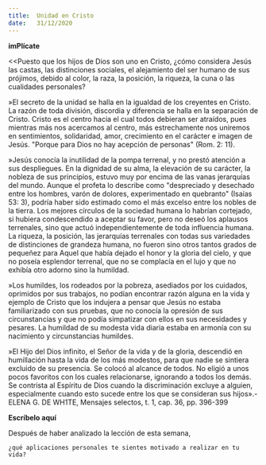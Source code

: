 ```yaml
---
title:  Unidad en Cristo
date:   31/12/2020
---
```


**imPlícate**

<<Puesto que los hijos de Dios son uno en Cristo, ¿cómo considera Jesús las castas, las distinciones sociales, el alejamiento del ser humano de sus prójimos, debido al color, la raza, la posición, la riqueza, la cuna o las cualidades personales?

»El secreto de la unidad se halla en la igualdad de los creyentes en Cristo. La razón de toda división, discordia y diferencia se halla en la separación de Cristo. Cristo es el centro hacia el cual todos debieran ser atraídos, pues mientras más nos acercamos al centro, más estrechamente nos uniremos en sentimientos, solidaridad, amor, crecimiento en el carácter e imagen de Jesús. "Porque para Dios no hay acepción de personas" (Rom. 2: 11).

»Jesús conocía la inutilidad de la pompa terrenal, y no prestó atención a sus despliegues. En la dignidad de su alma, la elevación de su carácter, la nobleza de sus principios, estuvo muy por encima de las vanas jerarquías del mundo. Aunque el profeta lo describe como "despreciado y desechado entre los hombres, varón de dolores, experimentado en quebranto" (Isaías 53: 3), podría haber sido estimado como el más excelso entre los nobles de la tierra. Los mejores círculos de la sociedad humana lo habrían cortejado, si hubiera condescendido a aceptar su favor, pero no deseó los aplausos terrenales, sino que actuó independientemente de toda influencia humana. La riqueza, la posición, las jerarquías terrenales con todas sus variedades de distinciones de grandeza humana, no fueron sino otros tantos grados de pequeñez para Aquel que había dejado el honor y la gloria del cielo, y que no poseía esplendor terrenal, que no se complacía en el lujo y que no exhibía otro adorno sino la humildad.

»Los humildes, los rodeados por la pobreza, asediados por los cuidados, oprimidos por sus trabajos, no podían encontrar razón alguna en la vida y ejemplo de Cristo que los indujera a pensar que Jesús no estaba familiarizado con sus pruebas, que no conocía la opresión de sus circunstancias y que no podía simpatizar con ellos en sus necesidades y pesares. La humildad de su modesta vida diaria estaba en armonía con su nacimiento y circunstancias humildes.

»El Hijo del Dios infinito, el Señor de la vida y de la gloria, descendió en humillación hasta la vida de los más modestos, para que nadie se sintiera excluido de su presencia. Se colocó al alcance de todos. No eligió a unos pocos favoritos con los cuales relacionarse, ignorando a todos los demás. Se contrista al Espíritu de Dios cuando la discriminación excluye a alguien, especialmente cuando esto sucede entre los que se consideran sus hijos».-ELENA G. DE WH1TE, Mensajes selectos, t. 1, cap. 36, pp. 396-399

**Escríbelo aquí**

Después de haber analizado la lección de esta semana,

`¿qué aplicaciones personales te sientes motivado a realizar en tu vida?`